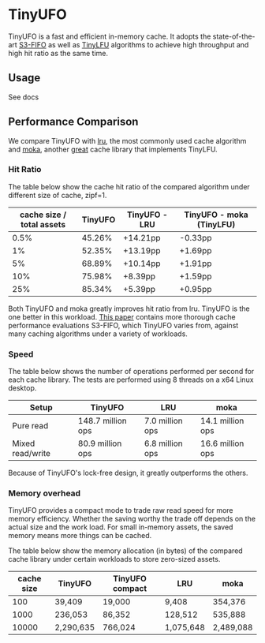 # TinyUFO

TinyUFO is a fast and efficient in-memory cache. It adopts the state-of-the-art [S3-FIFO](https://s3fifo.com/) as well as [TinyLFU](https://arxiv.org/abs/1512.00727) algorithms to achieve high throughput and high hit ratio as the same time.

## Usage

See docs

## Performance Comparison
We compare TinyUFO with [lru](https://crates.io/crates/lru), the most commonly used cache algorithm and [moka](https://crates.io/crates/moka), another [great](https://github.com/rust-lang/crates.io/pull/3999) cache library that implements TinyLFU.

### Hit Ratio

The table below show the cache hit ratio of the compared algorithm under different size of cache, zipf=1.

|cache size / total assets | TinyUFO | TinyUFO - LRU | TinyUFO - moka (TinyLFU) |
| -------- | ------- | ------- | ------ |
| 0.5% | 45.26% | +14.21pp | -0.33pp
| 1% | 52.35% | +13.19pp | +1.69pp
| 5% | 68.89% | +10.14pp | +1.91pp
| 10% | 75.98% | +8.39pp | +1.59pp
| 25% | 85.34% | +5.39pp | +0.95pp

Both TinyUFO and moka greatly improves hit ratio from lru. TinyUFO is the one better in this workload.
[This paper](https://dl.acm.org/doi/pdf/10.1145/3600006.3613147) contains more thorough cache performance
evaluations S3-FIFO, which TinyUFO varies from, against many caching algorithms under a variety of workloads.

### Speed

The table below shows the number of operations performed per second for each cache library. The tests are performed using 8 threads on a x64 Linux desktop.

| Setup | TinyUFO | LRU | moka |
| -------- | ------- | ------- | ------ |
| Pure read | 148.7 million ops | 7.0 million ops | 14.1 million ops
| Mixed read/write | 80.9 million ops | 6.8 million ops | 16.6 million ops

Because of TinyUFO's lock-free design, it greatly outperforms the others.

### Memory overhead

TinyUFO provides a compact mode to trade raw read speed for more memory efficiency. Whether the saving worthy the trade off depends on the actual size and the work load. For small in-memory assets, the saved memory means more things can be cached.

The table below show the memory allocation (in bytes) of the compared cache library under certain workloads to store zero-sized assets.

| cache size | TinyUFO | TinyUFO compact | LRU | moka |
| -------- | ------- | ------- | ------- | ------ |
| 100 | 39,409 | 19,000 | 9,408 | 354,376
| 1000 | 236,053 | 86,352 | 128,512 | 535,888
| 10000 | 2,290,635 | 766,024|  1,075,648 | 2,489,088